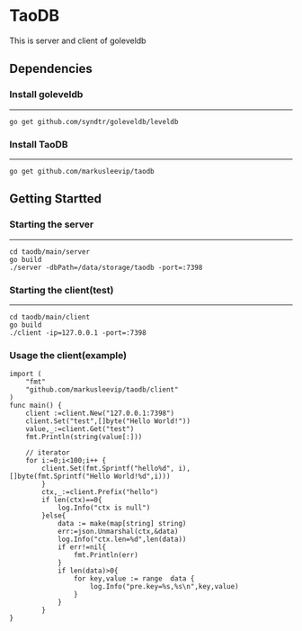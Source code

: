 # TaoDB
This is server and client of goleveldb
## Dependencies

### Install goleveldb
-----------
	go get github.com/syndtr/goleveldb/leveldb
### Install TaoDB
-----------
	go get github.com/markusleevip/taodb

## Getting Startted

### Starting the server
-----------
	cd taodb/main/server
	go build
	./server -dbPath=/data/storage/taodb -port=:7398
### Starting the client(test)
-----------
	cd taodb/main/client
	go build
	./client -ip=127.0.0.1 -port=:7398
### Usage the client(example)
	import (
		"fmt"
		"github.com/markusleevip/taodb/client"
	)
	func main() {
		client :=client.New("127.0.0.1:7398")
		client.Set("test",[]byte("Hello World!"))
		value,_:=client.Get("test")
		fmt.Println(string(value[:]))

		// iterator
		for i:=0;i<100;i++ {
        	client.Set(fmt.Sprintf("hello%d", i), []byte(fmt.Sprintf("Hello World!%d",i)))
        	}
        	ctx,_:=client.Prefix("hello")
        	if len(ctx)==0{
        		log.Info("ctx is null")
        	}else{
        		data := make(map[string] string)
        		err:=json.Unmarshal(ctx,&data)
        		log.Info("ctx.len=%d",len(data))
        		if err!=nil{
        			fmt.Println(err)
        		}
        		if len(data)>0{
        			for key,value := range  data {
        				log.Info("pre.key=%s,%s\n",key,value)
        			}
        		}
        	}
	}
	

